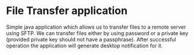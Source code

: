 # File Transfer application 
Simple java application which allows us to transfer files to a remote server using SFTP.
We can transfer files either by using password or a private key (provided private key should not have a passphrase).
After successful operation the application will generate desktop notification for it.
